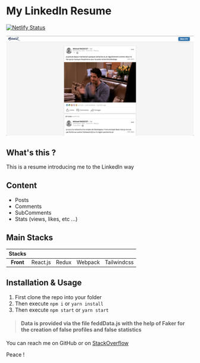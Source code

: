 # My LinkedIn Resume

[![Netlify Status](https://api.netlify.com/api/v1/badges/70621544-9320-4586-9cb6-c980f7a97129/deploy-status)](https://app.netlify.com/sites/linkedin-resume/deploys)

![alt little gif of using this app](src/public/assets/img/screenshot.png)

## What's this ?
This is a resume introducing me to the LinkedIn way

## Content
* Posts
* Comments
* SubComments
* Stats (views, likes, etc ...)

## Main Stacks
| Stacks    |            |             |                       |                       | 
|:---------:|:----------:|:-----------:|:---------------------:|:---------------------:|
| **Front** | React.js   | Redux       | Webpack               | Tailwindcss               | 



## Installation & Usage
1. First clone the repo into your folder
2. Then execute `npm i` or `yarn install`
3. Then execute `npm start` or `yarn start`


> #### Data is provided via the file feddData.js with the help of Faker for the creation of false profiles and false statistics

You can reach me on GitHub or on [StackOverflow](https://stackoverflow.com/users/13077371/mkds17)

Peace ! 
